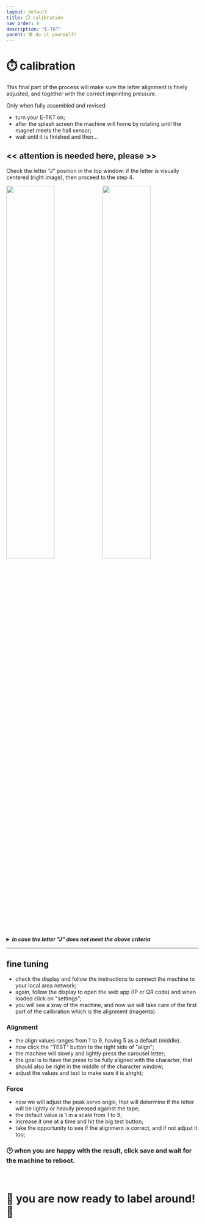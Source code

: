 ```yaml
---
layout: default
title: ⏱️ calibration
nav_order: 8
description: "E-TKT"
parent: 🛠️ do it yourself!
---
```


# ⏱️ **calibration**

This final part of the process will make sure the letter alignment is finely adjusted, and together with the correct imprinting pressure.

Only when fully assembled and revised:
- turn your E-TKT on;
- after the splash screen the machine will home by rotating until the magnet meets the hall sensor;
- wait until it is finished and then...

## **<< attention is needed here, please >>**

Check the letter "J" position in the top window: if the letter is visually centered (right image), then proceed to the step 4.

<img src="https://user-images.githubusercontent.com/15098003/196271237-0aad831a-ca98-495b-8739-150a3f19cbf9.jpg" width="50%"><img src="https://user-images.githubusercontent.com/15098003/196271232-4fec3785-aaef-469e-9138-371bef4d8894.jpg" width="50%">


***<details><summary> In case the letter "J" does not meet the above criteria </summary>***  
  
![_DSC0676_arrow](https://user-images.githubusercontent.com/15098003/196274788-680d20cc-d54b-45de-8b5a-a0055486766a.jpg)

- **<< TURN OFF the device >>** otherwise you might short circuit the hall sensor terminals;
- delicately adjust the hall sensor position following the tangent (cyan) axis in the image:
  - if "J" is too much to the right, push the hall sensor inward the device (yellow);
  - if "J" is too much to the left, pull the hall sensor outward the device (magenta);
- make sure to keep the same distance on the transversal (red) axis;
- only when the letter "J" is visually centered in the top window, you might proceed to the next step;

Also, when turning the machine on, the press angle should be at 2mm from the I_nema_wheel_hub. If not, then you might need to go back to the [press assembly procedure](https://andreisperid.github.io/E-TKT/diy/assembly/04_servo.html).
   
</details> 

----

## fine tuning

- check the display and follow the instructions to connect the machine to your local area network;
- again, follow the display to open the web app (IP or QR code) and when loaded click on "settings";
- you will see a xray of the machine, and now we will take care of the first part of the calibration which is the alignment (magenta).

### Alignment
- the align values ranges from 1 to 9, having 5 as a default (middle).
- now click the "TEST" button to the right side of "align";
- the machine will slowly and lightly press the carousel letter;
- the goal is to have the press to be fully aligned with the character, that should also be right in the middle of the character window;
- adjust the values and test to make sure it is alright;

### Force
- now we will adjust the peak servo angle, that will determine if the letter will be lightly or heavily pressed against the tape;
- the default value is 1 in a scale from 1 to 9;
- increase it one at a time and hit the big test button;
- take the opportunity to see if the alignment is correct, and if not adjust it too;


### 🕐 when you are happy with the result, click save and wait for the machine to reboot.
<br>

# 🎉 you are now ready to label around! 🎉

<br>
